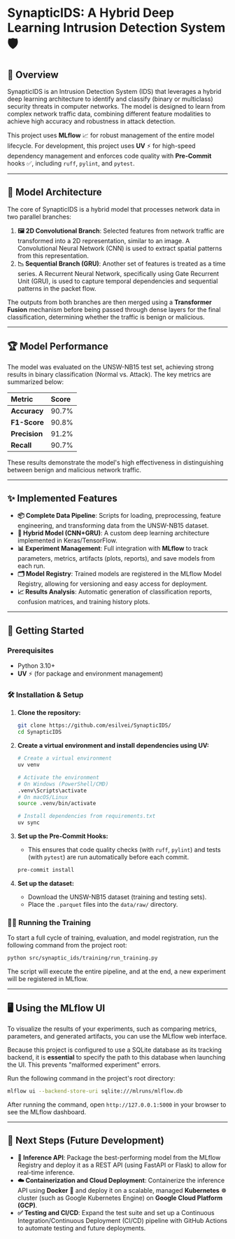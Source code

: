 # SynapticIDS: A Hybrid Deep Learning Intrusion Detection System 🛡️

## 🚀 Overview

SynapticIDS is an Intrusion Detection System (IDS) that leverages a hybrid deep learning architecture to identify and classify (binary or multiclass) security threats in computer networks. The model is designed to learn from complex network traffic data, combining different feature modalities to achieve high accuracy and robustness in attack detection.

This project uses **MLflow** 📈 for robust management of the entire model lifecycle. For development, this project uses **UV** ⚡ for high-speed dependency management and enforces code quality with **Pre-Commit** hooks ✅, including `ruff`, `pylint`, and `pytest`.

***

## 🧠 Model Architecture

The core of SynapticIDS is a hybrid model that processes network data in two parallel branches:

1.  **🖼️ 2D Convolutional Branch**: Selected features from network traffic are transformed into a 2D representation, similar to an image. A Convolutional Neural Network (CNN) is used to extract spatial patterns from this representation.
2.  **📉 Sequential Branch (GRU)**: Another set of features is treated as a time series. A Recurrent Neural Network, specifically using Gate Recurrent Unit (GRU), is used to capture temporal dependencies and sequential patterns in the packet flow.

The outputs from both branches are then merged using a **Transformer Fusion** mechanism before being passed through dense layers for the final classification, determining whether the traffic is benign or malicious.

***
## 🏆 Model Performance

The model was evaluated on the UNSW-NB15 test set, achieving strong results in binary classification (Normal vs. Attack). The key metrics are summarized below:

| Metric         | Score |
| :------------- | :---- |
| **Accuracy** | 90.7% |
| **F1-Score** | 90.8% |
| **Precision** | 91.2% |
| **Recall** | 90.7% |

These results demonstrate the model's high effectiveness in distinguishing between benign and malicious network traffic.

***

## ✨ Implemented Features

* **📦 Complete Data Pipeline**: Scripts for loading, preprocessing, feature engineering, and transforming data from the UNSW-NB15 dataset.
* **🤖 Hybrid Model (CNN+GRU)**: A custom deep learning architecture implemented in Keras/TensorFlow.
* **📊 Experiment Management**: Full integration with **MLflow** to track parameters, metrics, artifacts (plots, reports), and save models from each run.
* **🗂️ Model Registry**: Trained models are registered in the MLflow Model Registry, allowing for versioning and easy access for deployment.
* **📈 Results Analysis**: Automatic generation of classification reports, confusion matrices, and training history plots.

***

## 🏁 Getting Started

### Prerequisites

* Python 3.10+
* **UV** ⚡ (for package and environment management)

### 🛠️ Installation & Setup

1.  **Clone the repository:**
    ```bash
    git clone https://github.com/esilvei/SynapticIDS/
    cd SynapticIDS
    ```

2.  **Create a virtual environment and install dependencies using UV:**
    ```bash
    # Create a virtual environment
    uv venv

    # Activate the environment
    # On Windows (PowerShell/CMD)
    .venv\Scripts\activate
    # On macOS/Linux
    source .venv/bin/activate

    # Install dependencies from requirements.txt
    uv sync
    ```

3.  **Set up the Pre-Commit Hooks:**
    * This ensures that code quality checks (with `ruff`, `pylint`) and tests (with `pytest`) are run automatically before each commit.
    ```bash
    pre-commit install
    ```

4.  **Set up the dataset:**
    * Download the UNSW-NB15 dataset (training and testing sets).
    * Place the `.parquet` files into the `data/raw/` directory.

### 🏋️‍♀️ Running the Training

To start a full cycle of training, evaluation, and model registration, run the following command from the project root:

```bash
python src/synaptic_ids/training/run_training.py
```

The script will execute the entire pipeline, and at the end, a new experiment will be registered in MLflow.

***

## 🖥️ Using the MLflow UI

To visualize the results of your experiments, such as comparing metrics, parameters, and generated artifacts, you can use the MLflow web interface.

Because this project is configured to use a SQLite database as its tracking backend, it is **essential** to specify the path to this database when launching the UI. This prevents "malformed experiment" errors.

Run the following command in the project's root directory:

```bash
mlflow ui --backend-store-uri sqlite:///mlruns/mlflow.db
```

After running the command, open `http://127.0.0.1:5000` in your browser to see the MLflow dashboard.

***

## 🚀 Next Steps (Future Development)

* **🤖 Inference API**: Package the best-performing model from the MLflow Registry and deploy it as a REST API (using FastAPI or Flask) to allow for real-time inference.
* **☁️ Containerization and Cloud Deployment**: Containerize the inference API using **Docker** 🐳 and deploy it on a scalable, managed **Kubernetes** ☸️ cluster (such as Google Kubernetes Engine) on **Google Cloud Platform (GCP)**.
* **✅ Testing and CI/CD**: Expand the test suite and set up a Continuous Integration/Continuous Deployment (CI/CD) pipeline with GitHub Actions to automate testing and future deployments.
